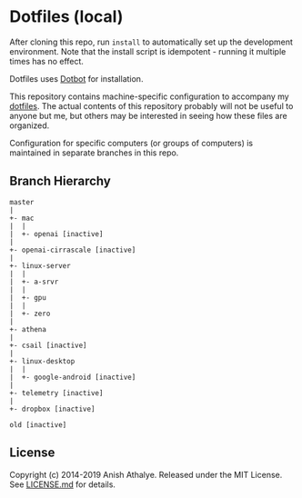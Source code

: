 Dotfiles (local)
================

After cloning this repo, run `install` to automatically set up the development
environment. Note that the install script is idempotent - running it multiple
times has no effect.

Dotfiles uses [Dotbot][dotbot] for installation.

This repository contains machine-specific configuration to accompany my
[dotfiles][dotfiles]. The actual contents of this repository probably will not
be useful to anyone but me, but others may be interested in seeing how these
files are organized.

Configuration for specific computers (or groups of computers) is maintained in
separate branches in this repo.

Branch Hierarchy
----------------

```
master
|
+- mac
|  |
|  +- openai [inactive]
|
+- openai-cirrascale [inactive]
|
+- linux-server
|  |
|  +- a-srvr
|  |
|  +- gpu
|  |
|  +- zero
|
+- athena
|
+- csail [inactive]
|
+- linux-desktop
|  |
|  +- google-android [inactive]
|
+- telemetry [inactive]
|
+- dropbox [inactive]

old [inactive]
```

License
-------

Copyright (c) 2014-2019 Anish Athalye. Released under the MIT License. See
[LICENSE.md][license] for details.

[dotbot]: https://github.com/anishathalye/dotbot
[dotfiles]: https://github.com/anishathalye/dotfiles
[license]: LICENSE.md
